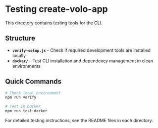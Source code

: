 # Testing create-volo-app

This directory contains testing tools for the CLI.

## Structure

- **`verify-setup.js`** - Check if required development tools are installed locally
- **`docker/`** - Test CLI installation and dependency management in clean environments

## Quick Commands

```bash
# Check local environment
npm run verify

# Test in Docker
npm run test:docker
```

For detailed testing instructions, see the README files in each directory. 